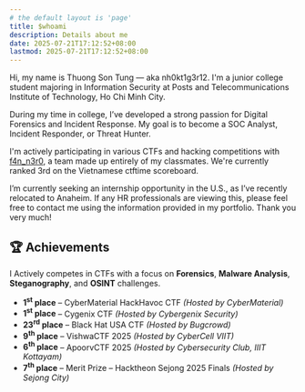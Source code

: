 ```yaml
---
# the default layout is 'page'
title: $whoami
description: Details about me
date: 2025-07-21T17:12:52+08:00
lastmod: 2025-07-21T17:12:52+08:00
---
```


Hi, my name is Thuong Son Tung — aka nh0kt1g3r12. I'm a junior college student majoring in Information Security at Posts and Telecommunications Institute of Technology, Ho Chi Minh City.

During my time in college, I’ve developed a strong passion for Digital Forensics and Incident Response. My goal is to become a SOC Analyst, Incident Responder, or Threat Hunter.

I'm actively participating in various CTFs and hacking competitions with [f4n_n3r0](https://ctftime.org/team/281734), a team made up entirely of my classmates. We're currently ranked 3rd on the Vietnamese ctftime scoreboard.

I’m currently seeking an internship opportunity in the U.S., as I’ve recently relocated to Anaheim. If any HR professionals are viewing this, please feel free to contact me using the information provided in my portfolio. Thank you very much!

## 🏆 Achievements
I Actively competes in CTFs with a focus on **Forensics**, **Malware Analysis**, **Steganography**, and **OSINT** challenges.
- **1<sup>st</sup> place** – CyberMaterial HackHavoc CTF *(Hosted by CyberMaterial)*
- **1<sup>st</sup> place** – Cygenix CTF *(Hosted by Cybergenix Security)*
- **23<sup>rd</sup> place** – Black Hat USA CTF *(Hosted by Bugcrowd)*
- **9<sup>th</sup> place** – VishwaCTF 2025 *(Hosted by CyberCell VIIT)*
- **6<sup>th</sup> place** – ApoorvCTF 2025 *(Hosted by Cybersecurity Club, IIIT Kottayam)*
- **7<sup>th</sup> place** – Merit Prize – Hacktheon Sejong 2025 Finals *(Hosted by Sejong City)*
